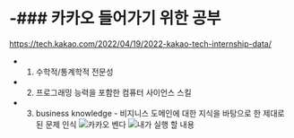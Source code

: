 # -### 카카오 들어가기 위한 공부

https://tech.kakao.com/2022/04/19/2022-kakao-tech-internship-data/
- 1. 수학적/통계학적 전문성
- 2. 프로그래밍 능력을 포함한 컴퓨터 사이언스 스킬
- 3. business knowledge - 비지니스 도메인에 대한 지식을 바탕으로 한 제대로 된 문제 인식
![카카오 벤다](https://user-images.githubusercontent.com/94780831/188428697-54d17f0c-bf52-4c7e-9e84-8e675910861a.PNG)
![내가 실행 할 내용](https://user-images.githubusercontent.com/94780831/188428703-9f497b23-4cb9-4ef0-b043-4d8100414ee3.PNG)

